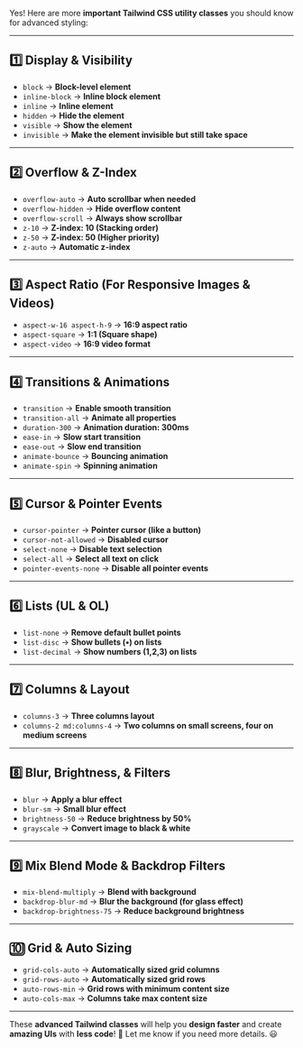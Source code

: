 Yes! Here are more **important Tailwind CSS utility classes** you should know for advanced styling:  

---

## **1️⃣ Display & Visibility**  
- `block` → **Block-level element**  
- `inline-block` → **Inline block element**  
- `inline` → **Inline element**  
- `hidden` → **Hide the element**  
- `visible` → **Show the element**  
- `invisible` → **Make the element invisible but still take space**  

---

## **2️⃣ Overflow & Z-Index**  
- `overflow-auto` → **Auto scrollbar when needed**  
- `overflow-hidden` → **Hide overflow content**  
- `overflow-scroll` → **Always show scrollbar**  
- `z-10` → **Z-index: 10 (Stacking order)**  
- `z-50` → **Z-index: 50 (Higher priority)**  
- `z-auto` → **Automatic z-index**  

---

## **3️⃣ Aspect Ratio (For Responsive Images & Videos)**  
- `aspect-w-16 aspect-h-9` → **16:9 aspect ratio**  
- `aspect-square` → **1:1 (Square shape)**  
- `aspect-video` → **16:9 video format**  

---

## **4️⃣ Transitions & Animations**  
- `transition` → **Enable smooth transition**  
- `transition-all` → **Animate all properties**  
- `duration-300` → **Animation duration: 300ms**  
- `ease-in` → **Slow start transition**  
- `ease-out` → **Slow end transition**  
- `animate-bounce` → **Bouncing animation**  
- `animate-spin` → **Spinning animation**  

---

## **5️⃣ Cursor & Pointer Events**  
- `cursor-pointer` → **Pointer cursor (like a button)**  
- `cursor-not-allowed` → **Disabled cursor**  
- `select-none` → **Disable text selection**  
- `select-all` → **Select all text on click**  
- `pointer-events-none` → **Disable all pointer events**  

---

## **6️⃣ Lists (UL & OL)**  
- `list-none` → **Remove default bullet points**  
- `list-disc` → **Show bullets (•) on lists**  
- `list-decimal` → **Show numbers (1,2,3) on lists**  

---

## **7️⃣ Columns & Layout**  
- `columns-3` → **Three columns layout**  
- `columns-2 md:columns-4` → **Two columns on small screens, four on medium screens**  

---

## **8️⃣ Blur, Brightness, & Filters**  
- `blur` → **Apply a blur effect**  
- `blur-sm` → **Small blur effect**  
- `brightness-50` → **Reduce brightness by 50%**  
- `grayscale` → **Convert image to black & white**  

---

## **9️⃣ Mix Blend Mode & Backdrop Filters**  
- `mix-blend-multiply` → **Blend with background**  
- `backdrop-blur-md` → **Blur the background (for glass effect)**  
- `backdrop-brightness-75` → **Reduce background brightness**  

---

## **🔟 Grid & Auto Sizing**  
- `grid-cols-auto` → **Automatically sized grid columns**  
- `grid-rows-auto` → **Automatically sized grid rows**  
- `auto-rows-min` → **Grid rows with minimum content size**  
- `auto-cols-max` → **Columns take max content size**  

---

These **advanced Tailwind classes** will help you **design faster** and create **amazing UIs** with **less code**! 🚀 Let me know if you need more details. 😃